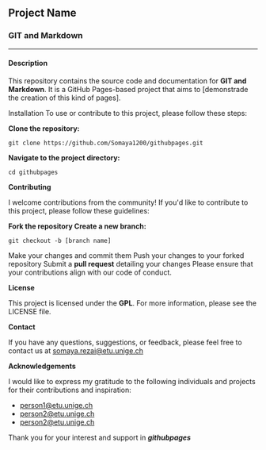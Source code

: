 ## **Project Name**

### GIT and Markdown

---

#### **Description**

This repository contains the source code and documentation for **GIT and Markdown**. It is a GitHub Pages-based project that aims to [demonstrade the creation of this kind of pages].

Installation
To use or contribute to this project, please follow these steps:

**Clone the repository:**

```
git clone https://github.com/Somaya1200/githubpages.git
```

**Navigate to the project directory:**

```
cd githubpages
```

**Contributing**

I welcome contributions from the community! If you'd like to contribute to this project, please follow these guidelines:

**Fork the repository
Create a new branch:**

```
git checkout -b [branch name]
```

Make your changes and commit them
Push your changes to your forked repository
Submit a **pull request** detailing your changes
Please ensure that your contributions align with our code of conduct.

**License**

This project is licensed under the **GPL**. For more information, please see the LICENSE file.

**Contact**

If you have any questions, suggestions, or feedback, please feel free to contact us at somaya.rezai@etu.unige.ch

**Acknowledgements**

I would like to express my gratitude to the following individuals and projects for their contributions and inspiration:

- person1@etu.unige.ch
- person2@etu.unige.ch
- person2@etu.unige.ch

Thank you for your interest and support in _**githubpages**_
